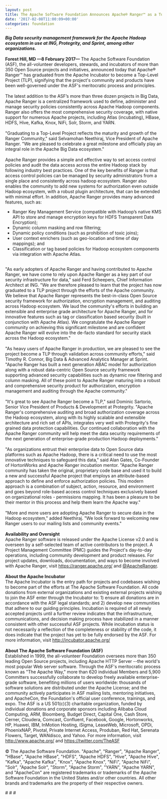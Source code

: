 ```yaml
---
layout: post
title: The Apache Software Foundation Announces Apache® Ranger™ as a Top-Level Project
date: '2017-02-08T11:00:09+00:00'
categories: foundation
---
```

<div><strong><em>Big Data security management framework for the Apache Hadoop ecosystem in use at ING, Protegrity, and Sprint, among other organizations.</em></strong></div> 
  <div><br /></div> 
  <div><strong>Forest Hill, MD —8 February 2017—</strong> The Apache Software Foundation (ASF), the all-volunteer developers, stewards, and incubators of more than 350 Open Source projects and initiatives, announced today that Apache® Ranger™ has graduated from the Apache Incubator to become a Top-Level Project (TLP), signifying that the project's community and products have been well-governed under the ASF's meritocratic process and principles.</div> 
  <div><br /></div> 
  <div>The latest addition to the ASF’s more than three dozen projects in Big Data, Apache Ranger is a centralized framework used to define, administer and manage security policies consistently across Apache Hadoop components. Ranger also offers the most comprehensive security coverage, with native support for numerous Apache projects, including Atlas (incubating), HBase, HDFS, Hive, Kafka, Knox, NiFi, Solr, Storm, and YARN.&nbsp;</div> 
  <div><br /></div> 
  <div>&quot;Graduating to a Top-Level Project reflects the maturity and growth of the Ranger Community,&quot; said Selvamohan Neethiraj, Vice President of Apache Ranger. &quot;We are pleased to celebrate a great milestone and officially play an integral role in the Apache Big Data ecosystem.&quot;</div> 
  <div><br /></div> 
  <div>Apache Ranger provides a simple and effective way to set access control policies and audit the data access across the entire Hadoop stack by following industry best practices. One of the key benefits of Ranger is that access control policies can be managed by security administrators from a single place and consistently across hadoop ecosystem. Ranger also enables the community to add new systems for authorization even outside Hadoop ecosystem, with a robust plugin architecture, that can be extended with minimal effort. In addition, Apache Ranger provides many advanced features, such as:</div> 
  <div> 
    <ul> 
      <li>Ranger Key Management Service (compatible with Hadoop’s native KMS API to store and manage encryption keys for HDFS Transparent Data Encryption);</li> 
      <li>Dynamic column masking and row filtering;</li> 
      <li>Dynamic policy conditions (such as prohibition of toxic joins);</li> 
      <li>User context enrichers (such as geo-location and time of day mappings); and</li> 
      <li>Classification or tag based policies for Hadoop ecosystem components via integration with Apache Atlas.</li> 
    </ul> 
  </div> 
  <div><br /></div> 
  <div>&quot;As early adopters of Apache Ranger and having contributed to Apache Ranger, we have come to rely upon Apache Ranger as a key part of our security infrastructure for data,&quot; said Ferd Scheepers, Chief Information Architect at ING. &quot;We are therefore pleased to learn that the project has now graduated to a TLP project through the efforts of the Apache community. We believe that Apache Ranger represents the best-in-class Open Source security framework for authorization, encryption management, and auditing across Hadoop ecosystem. We laud the community's efforts in building an extensible and enterprise grade architecture for Apache Ranger, and for innovative features such as tag or classification based security (built in conjunction with Apache Atlas). We congratulate the Apache Ranger community on achieving this significant milestone and are confident Apache Ranger will evolve into the de-facto standard for security stack across the Hadoop ecosystem.&quot;</div> 
  <div><br /></div> 
  <div>&quot;As heavy users of Apache Ranger in production, we are pleased to see the project become a TLP through validation across community efforts,&quot; said Timothy R. Connor, Big Data &amp; Advanced Analytics Manager at Sprint. &quot;Apache Ranger has built a next generation ABAC model for authorization along with a robust data-centric Open Source security framework supporting advanced security capabilities such as dynamic row filtering and column masking. All of these point to Apache Ranger maturing into a robust and comprehensive security product for authorization, encryption management and auditing through the Apache community.&quot;</div> 
  <div><br /></div> 
  <div>&quot;It's great to see Apache Ranger become a TLP,&quot; said Dominic Sartorio, Senior Vice President of Products &amp; Development at Protegrity. &quot;Apache Ranger's comprehensive auditing and broad authorization coverage across the Hadoop ecosystem, along with its highly scalable and extensible architecture and rich set of APIs, integrates very well with Protegrity's fine grained data protection capabilities. Our continued collaboration with the Apache Ranger community will help meet the data security requirements of the next generation of enterprise-grade production Hadoop deployments.&quot;</div> 
  <div><br /></div> 
  <div>&quot;As organizations entrust their enterprise data to Open Source data platforms such as Apache Hadoop, there is a critical need to use the most innovative techniques to safeguard this data,&quot; said Alan Gates, Co-Founder of HortonWorks and Apache Ranger incubation mentor. &quot;Apache Ranger community has taken the original, proprietary code base and used it to build a new and successful Apache project that employs an attribute-based approach to define and enforce authorization policies. This modern approach is a combination of subject, action, resource, and environment and goes beyond role-based access control techniques exclusively based on organizational roles - permissions mapping. It has been a pleasure to be their mentor in this process and help them learn the Apache way.&quot;</div> 
  <div><br /></div> 
  <div>&quot;More and more users are adopting Apache Ranger to secure data in the Hadoop ecosystem,&quot; added Neethiraj. &quot;We look forward to welcoming new Ranger users to our mailing lists and community events.&quot;</div> 
  <div><br /></div> 
  <div><strong>Availability and Oversight</strong></div> 
  <div>Apache Ranger software is released under the Apache License v2.0 and is overseen by a self-selected team of active contributors to the project. A Project Management Committee (PMC) guides the Project's day-to-day operations, including community development and product releases. For project updates, downloads, documentation, and ways to become involved with Apache Ranger, visit <a href="https://ranger.apache.org/">https://ranger.apache.org/</a> and <a href="https://twitter.com/ApacheRanger">@ApacheRanger</a>.</div> 
  <div><br /></div> 
  <div><strong>About the Apache Incubator</strong></div> 
  <div>The Apache Incubator is the entry path for projects and codebases wishing to become part of the efforts at The Apache Software Foundation. All code donations from external organizations and existing external projects wishing to join the ASF enter through the Incubator to: 1) ensure all donations are in accordance with the ASF legal standards; and 2) develop new communities that adhere to our guiding principles. Incubation is required of all newly accepted projects until a further review indicates that the infrastructure, communications, and decision making process have stabilized in a manner consistent with other successful ASF projects. While incubation status is not necessarily a reflection of the completeness or stability of the code, it does indicate that the project has yet to be fully endorsed by the ASF. For more information, visit <a href="http://incubator.apache.org/">http://incubator.apache.org/</a></div> 
  <div><br /></div> 
  <div><strong>About The Apache Software Foundation (ASF)</strong></div> 
  <div>Established in 1999, the all-volunteer Foundation oversees more than 350 leading Open Source projects, including Apache HTTP Server --the world's most popular Web server software. Through the ASF's meritocratic process known as &quot;The Apache Way,&quot; more than 620 individual Members and 5,900 Committers successfully collaborate to develop freely available enterprise-grade software, benefiting millions of users worldwide: thousands of software solutions are distributed under the Apache License; and the community actively participates in ASF mailing lists, mentoring initiatives, and ApacheCon, the Foundation's official user conference, trainings, and expo. The ASF is a US 501(c)(3) charitable organization, funded by individual donations and corporate sponsors including Alibaba Cloud Computing, ARM, Bloomberg, Budget Direct, Capital One, Cash Store, Cerner, Cloudera, Comcast, Confluent, Facebook, Google, Hortonworks, HP, Huawei, IBM, InMotion Hosting, iSigma, LeaseWeb, Microsoft, OPDi, PhoenixNAP, Pivotal, Private Internet Access, Produban, Red Hat, Serenata Flowers, Target, WANdisco, and Yahoo. For more information, visit <a href="http://www.apache.org/">http://www.apache.org/</a> and <a href="https://twitter.com/TheASF">https://twitter.com/TheASF</a></div> 
  <div><br /></div> 
  <div>© The Apache Software Foundation. &quot;Apache&quot;, &quot;Ranger&quot;, &quot;Apache Ranger&quot;, &quot;HBase&quot;, &quot;Apache HBase&quot;, &quot;HDFS&quot;, &quot;Apache HDFS&quot;, &quot;Hive&quot;, &quot;Apache Hive&quot;, &quot;Kafka&quot;, &quot;Apache Kafka&quot;, &quot;Knox&quot;, &quot;Apache Knox&quot;, &quot;NiFi&quot;, &quot;Apache NiFi&quot;, &quot;Solr&quot;, &quot;Apache Solr&quot;, &quot;Storm&quot;, &quot;Apache Storm&quot;, &quot;YARN&quot;, &quot;Apache YARN&quot;, and &quot;ApacheCon&quot; are registered trademarks or trademarks of the Apache Software Foundation in the United States and/or other countries. All other brands and trademarks are the property of their respective owners.</div> 
  <p># # #</p> 
  <div> 
    <p><br /></p> 
  </div>
